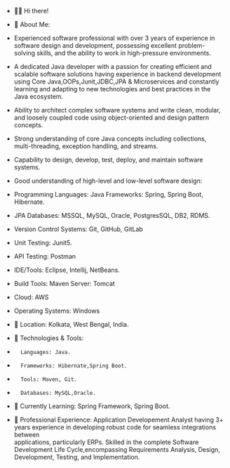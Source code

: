 - 👋👀 Hi there!
  
- 🚀 About Me:
- Experienced software professional with over 3 years of experience in software design and development, possessing excellent problem-solving skills, and the ability       to work in high-pressure environments.
- A dedicated Java developer with a passion for creating efficient and scalable software solutions having experience in backend development using 
   Core Java,OOPs,Junit,JDBC,JPA & Microservices and constantly learning and adapting to new technologies and best practices in the Java ecosystem.
- Ability to architect complex software systems and write clean, modular, and loosely coupled code using object-oriented and design pattern concepts.
- Strong understanding of core Java concepts including collections, multi-threading, exception handling, and streams.
- Capability to design, develop, test, deploy, and maintain software systems.
- Good understanding of high-level and low-level software design:
-  Programming Languages: Java Frameworks: Spring, Spring Boot, Hibernate.
-  JPA Databases: MSSQL, MySQL, Oracle, PostgresSQL, DB2, RDMS.
-  Version Control Systems: Git, GitHub, GitLab
-  Unit Testing: Junit5.
-  API Testing: Postman
-  IDE/Tools: Eclipse, Intellij, NetBeans.
-  Build Tools: Maven Server: Tomcat
-  Cloud: AWS
-  Operating Systems: Windows
  
- 📍 Location: Kolkata, West Bengal, India.

- 🔧 Technologies & Tools:
-       Languages: Java.
-       Frameworks: Hibernate,Spring Boot.
-       Tools: Maven, Git.
-       Databases: MySQL,Oracle.
-   🌱 Currently Learning: Spring Framework, Spring Boot.
  
-   💼 Professional Experience: Application Developement Analyst having 3+ years experience in developing robust code for seamless integrations between     
        applications, particularly ERPs. Skilled in the complete Software Development Life Cycle,encompassing Requirements Analysis, Design, Development, Testing, and 
        Implementation.

<!---
DEBANKASALUI/DEBANKASALUI is a ✨ special ✨ repository because its `README.md` (this file) appears on your GitHub profile.
You can click the Preview link to take a look at your changes.
--->

